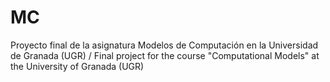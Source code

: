 # MC
Proyecto final de la asignatura Modelos de Computación en la Universidad de Granada (UGR) / Final project for the course "Computational Models" at the University of Granada (UGR)
